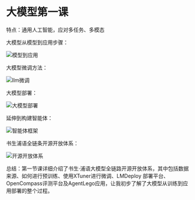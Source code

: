 # 大模型第一课

特点：通用人工智能，应对多任务、多模态



大模型从模型到应用步骤：



![模型到应用](D:\Files\first_year\project\llm\第一节课概述\模型到应用.png)



大模型微调方法：

![llm微调](D:\Files\first_year\project\llm\第一节课概述\llm微调.jpg)



大模型部署：

![大模型部署](D:\Files\first_year\project\llm\第一节课概述\大模型部署.png)



延伸到构建智能体：

![智能体框架](D:\Files\first_year\project\llm\第一节课概述\智能体框架.png)



书生浦语全链条开源开放体系：

![开源开放体系](D:\Files\first_year\project\llm\第一节课概述\开源开放体系.png)



总结：第一节课详细介绍了书生·浦语大模型全链路开源开放体系，其中包括数据来源、如何进行预训练、使用XTuner进行微调、LMDeploy 部署平台、OpenCompass评测平台及AgentLego应用，让我初步了解了大模型从训练到应用部署的整个过程。